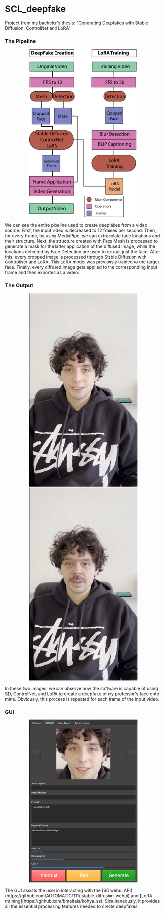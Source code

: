 # SCL_deepfake
Project from my bachelor's thesis: "Generating Deepfakes with Stable Diffusion, ControlNet and LoRA"
### The Pipeline
<p align="center">
  <img src="https://github.com/edoardotavassi/SCL_deepfake/blob/main/readme_elements/Info.png" width="350" title="Pipeline.">
</p>
We can see the entire pipeline used to create deepfakes from
a video source. First, the input video is decreased to 12 frames per second.
Then, for every frame, by using MediaPipe, we can extrapolate face locations
and their structure. Next, the structure created with Face Mesh is processed
to generate a mask for the latter application of the diffused image, while the locations detected by Face Detection are used to extract just the face. After
this, every cropped image is processed through Stable Diffusion with ControlNet
and LoRA.
This LoRA model was previously trained to the target face. Finally, every diffused image gets
applied to the corresponding input frame and then exported as a video.

### The Output
<p float="left" align="center">
<img src="https://github.com/edoardotavassi/SCL_deepfake/blob/main/readme_elements/input.png" width="350" title="Input Frame.">
<img src="https://github.com/edoardotavassi/SCL_deepfake/blob/main/readme_elements/final_frame.png" width="350" title="Output Frame.">
</p>
In these two images, we can observe how the software is capable of using SD, ControlNet, and LoRA to create a deepfake of my professor's face onto mine. Obviously, this process is repeated for each frame of the input video.

### GUI
<p align="center">
  <img src="https://github.com/edoardotavassi/SCL_deepfake/blob/main/readme_elements/generation-window.png" width="350" title="Pipeline.">
</p>
The GUI assists the user in interacting with the [SD webui API](https://github.com/AUTOMATIC1111/
stable-diffusion-webui) and [LoRA training](https://github.com/bmaltais/kohya_ss). Simultaneously, it provides all the essential processing features needed to create deepfakes.
